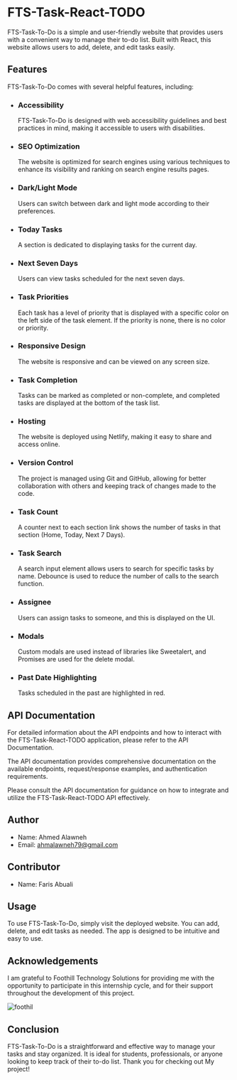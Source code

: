 # FTS-Task-React-TODO

FTS-Task-To-Do is a simple and user-friendly website that provides users with a convenient way to manage their to-do list. 
Built with React, this website allows users to add, delete, and edit tasks easily.

## Features
FTS-Task-To-Do comes with several helpful features, including:
- ### Accessibility
  FTS-Task-To-Do is designed with web accessibility guidelines and best practices in mind, making it accessible to users with disabilities.

- ### SEO Optimization
  The website is optimized for search engines using various techniques to enhance its visibility and ranking on search engine results pages.

- ### Dark/Light Mode
  Users can switch between dark and light mode according to their preferences.

- ### Today Tasks
  A section is dedicated to displaying tasks for the current day.

- ### Next Seven Days
  Users can view tasks scheduled for the next seven days.

- ### Task Priorities
  Each task has a level of priority that is displayed with a specific color on the left side of the task element.
  If the priority is none, there is no color or priority.

- ### Responsive Design
  The website is responsive and can be viewed on any screen size.

- ### Task Completion
  Tasks can be marked as completed or non-complete, and completed tasks are displayed at the bottom of the task list.

- ### Hosting
  The website is deployed using Netlify, making it easy to share and access online.

- ### Version Control
  The project is managed using Git and GitHub, allowing for better collaboration with others and keeping track of changes made to the code.

- ### Task Count
  A counter next to each section link shows the number of tasks in that section (Home, Today, Next 7 Days).
  
- ### Task Search
  A search input element allows users to search for specific tasks by name.
  Debounce is used to reduce the number of calls to the search function.
  
- ### Assignee
  Users can assign tasks to someone, and this is displayed on the UI.
  
- ### Modals
  Custom modals are used instead of libraries like Sweetalert, and Promises are used for the delete modal.
  
- ### Past Date Highlighting
  Tasks scheduled in the past are highlighted in red.

## API Documentation
For detailed information about the API endpoints and how to interact with the FTS-Task-React-TODO application, please refer to the API Documentation.

The API documentation provides comprehensive documentation on the available endpoints, request/response examples, and authentication requirements.

Please consult the API documentation for guidance on how to integrate and utilize the FTS-Task-React-TODO API effectively.
  
## Author
-  Name: Ahmed Alawneh
-  Email: ahmalawneh79@gmail.com

## Contributor
- Name: Faris Abuali

## Usage
  To use FTS-Task-To-Do, simply visit the deployed website. You can add, delete, and edit tasks as needed. 
  The app is designed to be intuitive and easy to use.

## Acknowledgements
  I am grateful to Foothill Technology Solutions for providing me with the opportunity to participate in this internship cycle, 
  and for their support throughout the development of this project.
  
![foothil](https://user-images.githubusercontent.com/93674478/234090623-06e4155d-b2d0-425d-a953-1e9325bdbbb5.jpg)


## Conclusion
  FTS-Task-To-Do is a straightforward and effective way to manage your tasks and stay organized.
  It is ideal for students, professionals, or anyone looking to keep track of their to-do list.
  Thank you for checking out My project!
